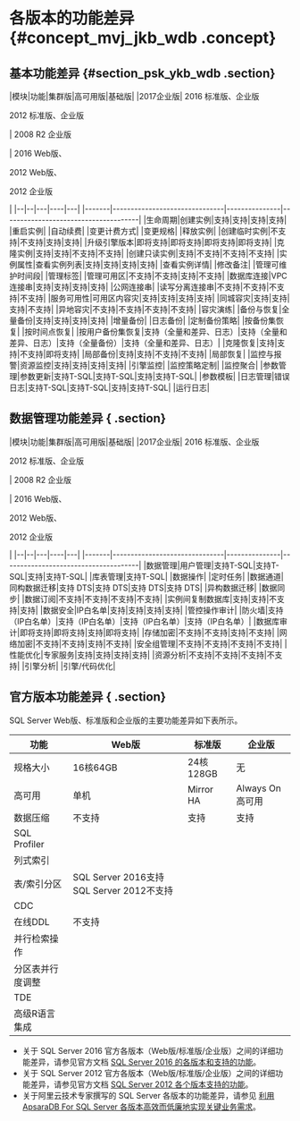 # 各版本的功能差异 {#concept_mvj_jkb_wdb .concept}

## 基本功能差异 {#section_psk_ykb_wdb .section}

|模块|功能|集群版|高可用版|基础版|
|2017企业版| 2016 标准版、企业版

 2012 标准版、企业版

 | 2008 R2 企业版

 | 2016 Web版、

 2012 Web版、

 2012 企业版

 |
|--|--|---|----|---|
|-------|-------------------------------|---------------|--------------------------------------|
|生命周期|创建实例|支持|支持|支持|支持|
|重启实例|
|自动续费|
|变更计费方式|
|变更规格|
|释放实例|
|创建临时实例|不支持|不支持|支持|支持|
|升级引擎版本|即将支持|即将支持|即将支持|即将支持|
|克隆实例|支持|支持|不支持|不支持|
|创建只读实例|支持|不支持|不支持|不支持|
|实例属性|查看实例列表|支持|支持|支持|支持|
|查看实例详情|
|修改备注|
|管理可维护时间段|
|管理标签|
|管理可用区|不支持|不支持|支持|不支持|
|数据库连接|VPC连接串|支持|支持|支持|支持|
|公网连接串|
|读写分离连接串|不支持|不支持|不支持|不支持|
|服务可用性|可用区内容灾|支持|支持|支持|支持|
|同城容灾|支持|支持|支持|不支持|
|异地容灾|不支持|不支持|不支持|不支持|
|容灾演练|
|备份与恢复|全量备份|支持|支持|支持|支持|
|增量备份|
|日志备份|
|定制备份策略|
|按备份集恢复|
|按时间点恢复|
|按用户备份集恢复|支持（全量和差异、日志）|支持（全量和差异、日志）|支持（全量备份）|支持（全量和差异、日志）|
|克隆恢复|支持|支持|不支持|即将支持|
|局部备份|支持|支持|不支持|不支持|
|局部恢复|
|监控与报警|资源监控|支持|支持|支持|支持|
|引擎监控|
|监控策略定制|
|监控聚合|
|参数管理|参数更新|支持T-SQL|支持T-SQL|支持|支持T-SQL|
|参数模板|
|日志管理|错误日志|支持T-SQL|支持T-SQL|支持|支持T-SQL|
|运行日志|

## 数据管理功能差异 { .section}

|模块|功能|集群版|高可用版|基础版|
|2017企业版| 2016 标准版、企业版

 2012 标准版、企业版

 | 2008 R2 企业版

 | 2016 Web版、

 2012 Web版、

 2012 企业版

 |
|--|--|---|----|---|
|-------|-------------------------------|---------------|--------------------------------------|
|数据管理|用户管理|支持T-SQL|支持T-SQL|支持|支持T-SQL|
|库表管理|支持T-SQL|
|数据操作|
|定时任务|
|数据通道|同构数据迁移|支持 DTS|支持 DTS|支持 DTS|支持 DTS|
|异构数据迁移|
|数据同步|
|数据订阅|不支持|不支持|不支持|不支持|
|实例间复制数据库|支持|支持|不支持|支持|
|数据安全|IP白名单|支持|支持|支持|支持|
|管控操作审计|
|防火墙|支持（IP白名单）|支持（IP白名单）|支持（IP白名单）|支持（IP白名单）|
|数据库审计|即将支持|即将支持|支持|即将支持|
|存储加密|不支持|不支持|支持|不支持|
|网络加密|不支持|不支持|支持|不支持|
|安全组管理|不支持|不支持|不支持|不支持|
|性能优化|专家服务|支持|支持|支持|支持|
|资源分析|不支持|不支持|不支持|不支持|
|引擎分析|
|引擎/代码优化|

## 官方版本功能差异 { .section}

SQL Server Web版、标准版和企业版的主要功能差异如下表所示。

|功能|Web版|标准版|企业版|
|--|----|---|---|
|规格大小|16核64GB|24核128GB|无|
|高可用|单机|Mirror HA|Always On高可用|
|数据压缩|不支持|支持|支持|
|SQL Profiler|
|列式索引|
|表/索引分区|SQL Server 2016支持SQL Server 2012不支持|
|CDC|
|在线DDL|不支持|
|并行检索操作|
|分区表并行度调整|
|TDE|
|高级R语言集成|

-   关于 SQL Server 2016 官方各版本（Web版/标准版/企业版）之间的详细功能差异，请参见官方文档 [SQL Server 2016 的各版本和支持的功能](https://docs.microsoft.com/zh-cn/sql/sql-server/editions-and-components-of-sql-server-2016)。
-   关于 SQL Server 2012 官方各版本（Web版/标准版/企业版）之间的详细功能差异，请参见官方文档 [SQL Server 2012 各个版本支持的功能](http://t.cn/Rp9hzkU)。
-   关于阿里云技术专家撰写的 SQL Server 各版本的功能差异，请参见 [利用 ApsaraDB For SQL Server 各版本高效而低廉地实现关键业务需求](https://yq.aliyun.com/articles/179065?spm=5176.8091938.0.0.of3rWo)。

